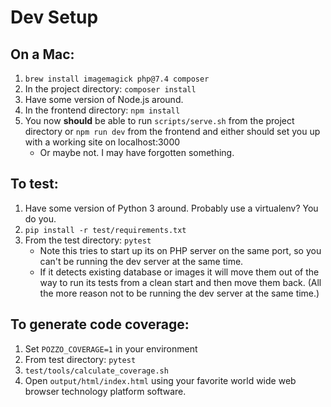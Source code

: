 # Dev Setup

## On a Mac:

1. `brew install imagemagick php@7.4 composer`
2. In the project directory: `composer install`
3. Have some version of Node.js around. 
4. In the frontend directory: `npm install`
5. You now **should** be able to run `scripts/serve.sh` from the project directory or `npm run dev` from the frontend and either should set you up with a working site on localhost:3000
    * Or maybe not. I may have forgotten something. 

## To test:

1. Have some version of Python 3 around. Probably use a virtualenv? You do you.
2. `pip install -r test/requirements.txt`
3. From the test directory: `pytest`
    * Note this tries to start up its on PHP server on the same port, so you can't be running the dev server at the same time. 
    * If it detects existing database or images it will move them out of the way to run its tests from a clean start and then move them back. (All the more reason not to be running the dev server at the same time.)


## To generate code coverage: 

1. Set `POZZO_COVERAGE=1` in your environment
2. From test directory: `pytest`
3. `test/tools/calculate_coverage.sh`
4. Open `output/html/index.html` using your favorite world wide web browser technology platform software.
